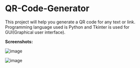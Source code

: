 # QR-Code-Generator

This project will help you generate a QR code for any text or link. Programming language used is Python and Tkinter is used for GUI(Graphical user interface).

**Screenshots:**

![image](https://user-images.githubusercontent.com/91329268/152359181-9d6feec0-0c34-468e-9b57-433134af00da.png)

![image](https://user-images.githubusercontent.com/91329268/152359340-134f42dd-eab3-416e-b234-74017012ce94.png)
